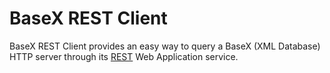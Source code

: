 # BaseX REST Client

BaseX REST Client provides an easy way to query a BaseX (XML Database) HTTP
server through its [REST](http://docs.basex.org/wiki/REST) Web Application
service.

